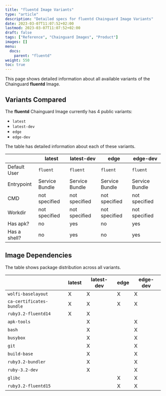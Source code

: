 ```yaml
---
title: "fluentd Image Variants"
type: "article"
description: "Detailed specs for fluentd Chainguard Image Variants"
date: 2023-03-07T11:07:52+02:00
lastmod: 2023-03-07T11:07:52+02:00
draft: false
tags: ["Reference", "Chainguard Images", "Product"]
images: []
menu:
  docs:
    parent: "fluentd"
weight: 550
toc: true
---
```


This page shows detailed information about all available variants of the Chainguard **fluentd** Image.

## Variants Compared
The **fluentd** Chainguard Image currently has 4 public variants: 

- `latest`
- `latest-dev`
- `edge`
- `edge-dev`

The table has detailed information about each of these variants.

|              | latest         | latest-dev     | edge           | edge-dev       |
|--------------|----------------|----------------|----------------|----------------|
| Default User | `fluent`       | `fluent`       | `fluent`       | `fluent`       |
| Entrypoint   | Service Bundle | Service Bundle | Service Bundle | Service Bundle |
| CMD          | not specified  | not specified  | not specified  | not specified  |
| Workdir      | not specified  | not specified  | not specified  | not specified  |
| Has apk?     | no             | yes            | no             | yes            |
| Has a shell? | no             | yes            | no             | yes            |

## Image Dependencies
The table shows package distribution across all variants.

|                          | latest | latest-dev | edge | edge-dev |
|--------------------------|--------|------------|------|----------|
| `wolfi-baselayout`       | X      | X          | X    | X        |
| `ca-certificates-bundle` | X      | X          | X    | X        |
| `ruby3.2-fluentd14`      | X      | X          |      |          |
| `apk-tools`              |        | X          |      | X        |
| `bash`                   |        | X          |      | X        |
| `busybox`                |        | X          |      | X        |
| `git`                    |        | X          |      | X        |
| `build-base`             |        | X          |      | X        |
| `ruby3.2-bundler`        |        | X          |      | X        |
| `ruby-3.2-dev`           |        | X          |      | X        |
| `glibc`                  |        |            | X    | X        |
| `ruby3.2-fluentd15`      |        |            | X    | X        |

